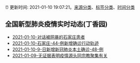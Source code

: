 :alarm_clock: 更新时间: 2021-01-10 19:07:21。[来源分类](../README.md)、[标签分类](../TAGS.md)、[时间分类](../TIMELINE.md)

## 全国新型肺炎疫情实时动态(丁香园)




- [2021-01-10-对话被网暴的石家庄患者](https://mp.weixin.qq.com/s/aXlmcWoZkUNYb-g4kFXf2Q) 
- [2021-01-10-石家庄-44-例新增确诊行动轨迹](http://app.cctv.com/special/cportal/detail/arti/index.html?id=Arti68GEWGnx1GUTr4TBw214210110&isfromapp=1) 
- [2021-01-10-9-日新增新冠肺炎本土确诊-48-例](http://app.cctv.com/special/cportal/detail/arti/index.html?id=ArtiCzsPvejqdUYns0I1fE3S210110&isfromapp=1) 
- [2021-01-09-无证据表明疫情源头同宗教聚集有关](http://app.cctv.com/special/cportal/detail/arti/index.html?id=ArtiOQqVaeCcM04DxD12xLYB210109&isfromapp=1) 